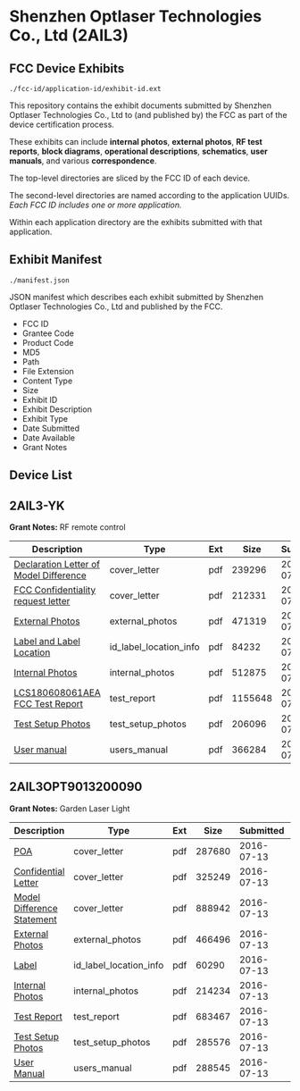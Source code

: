 # Shenzhen Optlaser Technologies Co., Ltd (2AIL3)
## FCC Device Exhibits

```
./fcc-id/application-id/exhibit-id.ext
```

This repository contains the exhibit documents submitted by Shenzhen Optlaser Technologies Co., Ltd to (and published by) the FCC as part of the device certification process.

These exhibits can include **internal photos**, **external photos**, **RF test reports**, **block diagrams**, **operational descriptions**, **schematics**, **user manuals**, and various **correspondence**.

The top-level directories are sliced by the FCC ID of each device.

The second-level directories are named according to the application UUIDs. *Each FCC ID includes one or more application.*

Within each application directory are the exhibits submitted with that application. 

## Exhibit Manifest

```
./manifest.json
```

JSON manifest which describes each exhibit submitted by Shenzhen Optlaser Technologies Co., Ltd and published by the FCC.

- FCC ID
- Grantee Code
- Product Code
- MD5
- Path
- File Extension
- Content Type
- Size
- Exhibit ID
- Exhibit Description
- Exhibit Type
- Date Submitted
- Date Available
- Grant Notes

## Device List
## 2AIL3-YK
**Grant Notes:** RF remote control

| Description | Type | Ext | Size | Submitted | Available |
| ----------- | ---- | --- | ---- | --------- | --------- |
| [Declaration Letter of Model Difference](2AIL3-YK/724fb1d1675dd04878c244d4630499d4/3911036.pdf) | cover_letter | pdf | 239296 | 2018-07-03 | 2018-07-03 |
| [FCC Confidentiality request letter](2AIL3-YK/724fb1d1675dd04878c244d4630499d4/3911038.pdf) | cover_letter | pdf | 212331 | 2018-07-03 | 2018-07-03 |
| [External Photos](2AIL3-YK/724fb1d1675dd04878c244d4630499d4/3911037.pdf) | external_photos | pdf | 471319 | 2018-07-03 | 2018-07-03 |
| [Label and Label Location](2AIL3-YK/724fb1d1675dd04878c244d4630499d4/3911040.pdf) | id_label_location_info | pdf | 84232 | 2018-07-03 | 2018-07-03 |
| [Internal Photos](2AIL3-YK/724fb1d1675dd04878c244d4630499d4/3911039.pdf) | internal_photos | pdf | 512875 | 2018-07-03 | 2018-07-03 |
| [LCS180608061AEA FCC Test Report](2AIL3-YK/724fb1d1675dd04878c244d4630499d4/3911041.pdf) | test_report | pdf | 1155648 | 2018-07-03 | 2018-07-03 |
| [Test Setup Photos](2AIL3-YK/724fb1d1675dd04878c244d4630499d4/3911044.pdf) | test_setup_photos | pdf | 206096 | 2018-07-03 | 2018-07-03 |
| [User manual](2AIL3-YK/724fb1d1675dd04878c244d4630499d4/3911045.pdf) | users_manual | pdf | 366284 | 2018-07-03 | 2018-07-03 |
## 2AIL3OPT9013200090
**Grant Notes:** Garden Laser Light

| Description | Type | Ext | Size | Submitted | Available |
| ----------- | ---- | --- | ---- | --------- | --------- |
| [POA](2AIL3OPT9013200090/d96304f607f8d590af131bc055d6ab21/3060809.pdf) | cover_letter | pdf | 287680 | 2016-07-13 | 2016-07-13 |
| [Confidential Letter](2AIL3OPT9013200090/d96304f607f8d590af131bc055d6ab21/3060810.pdf) | cover_letter | pdf | 325249 | 2016-07-13 | 2016-07-13 |
| [Model Difference Statement](2AIL3OPT9013200090/d96304f607f8d590af131bc055d6ab21/3060814.pdf) | cover_letter | pdf | 888942 | 2016-07-13 | 2016-07-13 |
| [External Photos](2AIL3OPT9013200090/d96304f607f8d590af131bc055d6ab21/3060811.pdf) | external_photos | pdf | 466496 | 2016-07-13 | 2016-07-13 |
| [Label](2AIL3OPT9013200090/d96304f607f8d590af131bc055d6ab21/3060813.pdf) | id_label_location_info | pdf | 60290 | 2016-07-13 | 2016-07-13 |
| [Internal Photos](2AIL3OPT9013200090/d96304f607f8d590af131bc055d6ab21/3060812.pdf) | internal_photos | pdf | 214234 | 2016-07-13 | 2016-07-13 |
| [Test Report](2AIL3OPT9013200090/d96304f607f8d590af131bc055d6ab21/3060815.pdf) | test_report | pdf | 683467 | 2016-07-13 | 2016-07-13 |
| [Test Setup Photos](2AIL3OPT9013200090/d96304f607f8d590af131bc055d6ab21/3060816.pdf) | test_setup_photos | pdf | 285576 | 2016-07-13 | 2016-07-13 |
| [User Manual](2AIL3OPT9013200090/d96304f607f8d590af131bc055d6ab21/3060817.pdf) | users_manual | pdf | 288545 | 2016-07-13 | 2016-07-13 |
